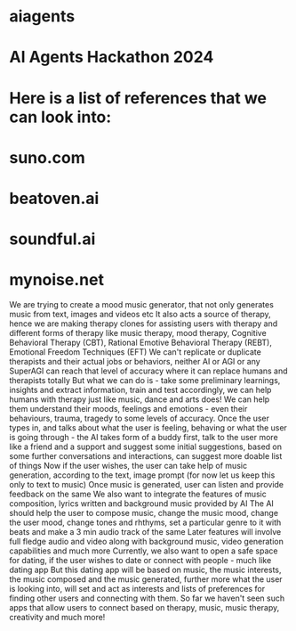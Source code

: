 # aiagents
# AI Agents Hackathon 2024
# Here is a list of references that we can look into:
# suno.com
# beatoven.ai
# soundful.ai
# mynoise.net

We are trying to create a mood music generator, that not only generates music from text, images and videos etc
It also acts a source of therapy, hence we are making therapy clones for assisting users with therapy and different forms of therapy like music therapy, mood therapy, Cognitive Behavioral Therapy (CBT), Rational Emotive Behavioral Therapy (REBT), Emotional Freedom Techniques (EFT) 
We can't replicate or duplicate therapists and their actual jobs or behaviors, neither AI or AGI or any SuperAGI can reach that level of accuracy where it can replace humans and therapists totally
But what we can do is - take some preliminary learnings, insights and extract information, train and test accordingly, we can help humans with therapy just like music, dance and arts does! We can help them understand their moods, feelings and emotions - even their behaviours, trauma, tragedy to some levels of accuracy.
Once the user types in, and talks about what the user is feeling, behaving or what the user is going through - the AI takes form of a buddy first, talk to the user more like a friend and a support and suggest some initial suggestions, based on some further conversations and interactions, can suggest more doable list of things
Now if the user wishes, the user can take help of music generation, according to the text, image prompt (for now let us keep this only to text to music)
Once music is generated, user can listen and provide feedback on the same
We also want to integrate the features of music composition, lyrics written and background music provided by AI
The AI should help the user to compose music, change the music mood, change the user mood, change tones and rhthyms, set a particular genre to it with beats and make a 3 min audio track of the same
Later features will involve full fledge audio and video along with background music, video generation capabilities and much more
Currently, we also want to open a safe space for dating, if the user wishes to date or connect with people - much like dating app
But this dating app will be based on music, the music interests, the music composed and the music generated, further more what the user is looking into, will set and act as interests and lists of preferences for finding other users and connecting with them.
So far we haven't seen such apps that allow users to connect based on therapy, music, music therapy, creativity and much more!
